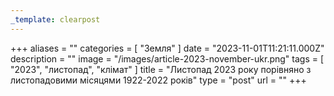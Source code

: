 ```yaml
---
_template: clearpost
---
```



+++
aliases = ""
categories = [ "Земля" ]
date = "2023-11-01T11:21:11.000Z"
description = ""
image = "/images/article-2023-november-ukr.png"
tags = [ "2023", "листопад", "клiмат" ]
title = "Листопад 2023 року порівняно з листопадовими місяцями 1922-2022 років"
type = "post"
url = ""
+++


